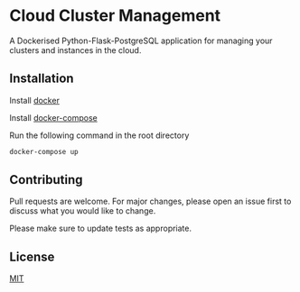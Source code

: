 # Cloud Cluster Management

A Dockerised Python-Flask-PostgreSQL application for managing your clusters and instances in the cloud.

## Installation

Install [docker](https://docs.docker.com/install)

Install [docker-compose](https://docs.docker.com/compose/install/)

Run the following command in the root directory

```bash
docker-compose up
```
## Contributing
Pull requests are welcome. For major changes, please open an issue first to discuss what you would like to change.

Please make sure to update tests as appropriate.

## License
[MIT](https://choosealicense.com/licenses/mit/)
